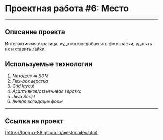 # Проектная работа #6: Место  
------
## Описание проекта  
Интерактивная страница, куда можно добавлять фотографии, удалять их и ставить лайки.  

## Используемые технологии  
1. _Методолгия БЭМ_  
2. _Flex-box верстка_  
3. _Grid layout_  
4. _Адаптивная/отзывчивая верстка_  
5. _Java Script_  
5. _Живая валидация форм_  
------
## Ссылка на проект  
[https://topgun-88.github.io/mesto/index.html]  